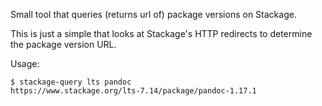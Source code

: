 Small tool that queries (returns url of) package versions on Stackage.

This is just a simple that looks at Stackage's HTTP redirects to determine
the package version URL.

Usage:

```
$ stackage-query lts pandoc
https://www.stackage.org/lts-7.14/package/pandoc-1.17.1
```
